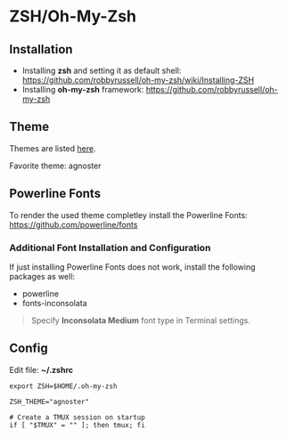 # ZSH/Oh-My-Zsh

## Installation

* Installing **zsh** and setting it as default shell: https://github.com/robbyrussell/oh-my-zsh/wiki/Installing-ZSH
* Installing **oh-my-zsh** framework: https://github.com/robbyrussell/oh-my-zsh

## Theme

Themes are listed [here](https://github.com/robbyrussell/oh-my-zsh/wiki/Themes).

Favorite theme: agnoster

## Powerline Fonts

To render the used theme completley install the Powerline Fonts: https://github.com/powerline/fonts

### Additional Font Installation and Configuration

If just installing Powerline Fonts does not work, install the following packages as well:

* powerline
* fonts-inconsolata

> Specify **Inconsolata Medium** font type in Terminal settings.

## Config

Edit file: **~/.zshrc**

```
export ZSH=$HOME/.oh-my-zsh

ZSH_THEME="agnoster"

# Create a TMUX session on startup
if [ "$TMUX" = "" ]; then tmux; fi
```
